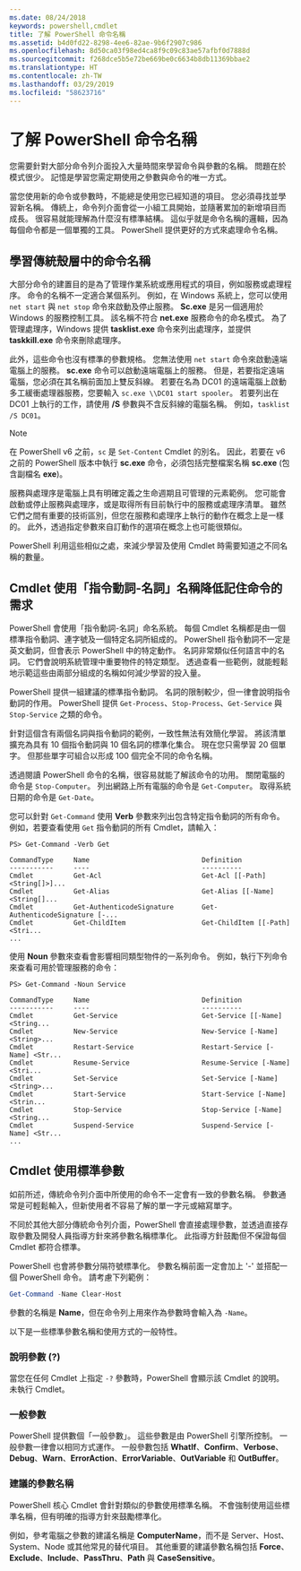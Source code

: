 ```yaml
---
ms.date: 08/24/2018
keywords: powershell,cmdlet
title: 了解 PowerShell 命令名稱
ms.assetid: b4d0fd22-8298-4ee6-82ae-9b6f2907c986
ms.openlocfilehash: 8d50ca03f98ed4ca8f9c09c83ae57afbf0d7888d
ms.sourcegitcommit: f268dce5b5e72be669be0c6634b8db11369bbae2
ms.translationtype: HT
ms.contentlocale: zh-TW
ms.lasthandoff: 03/29/2019
ms.locfileid: "58623716"
---
```

# <a name="learning-powershell-command-names"></a>了解 PowerShell 命令名稱

您需要針對大部分命令列介面投入大量時間來學習命令與參數的名稱。 問題在於模式很少。 記憶是學習您需定期使用之參數與命令的唯一方式。

當您使用新的命令或參數時，不能總是使用您已經知道的項目。 您必須尋找並學習新名稱。 傳統上，命令列介面會從一小組工具開始，並隨著累加的新增項目而成長。 很容易就能理解為什麼沒有標準結構。
這似乎就是命令名稱的邏輯，因為每個命令都是一個單獨的工具。 PowerShell 提供更好的方式來處理命令名稱。

## <a name="learning-command-names-in-traditional-shells"></a>學習傳統殼層中的命令名稱

大部分命令的建置目的是為了管理作業系統或應用程式的項目，例如服務或處理程序。 命令的名稱不一定適合某個系列。 例如，在 Windows 系統上，您可以使用 `net start` 與 `net stop` 命令來啟動及停止服務。 **Sc.exe** 是另一個適用於 Windows 的服務控制工具。 該名稱不符合 **net.exe** 服務命令的命名模式。 為了管理處理序，Windows 提供 **tasklist.exe** 命令來列出處理序，並提供 **taskkill.exe** 命令來刪除處理序。

此外，這些命令也沒有標準的參數規格。 您無法使用 `net start` 命令來啟動遠端電腦上的服務。 **sc.exe** 命令可以啟動遠端電腦上的服務。 但是，若要指定遠端電腦，您必須在其名稱前面加上雙反斜線。 若要在名為 DC01 的遠端電腦上啟動多工緩衝處理器服務，您要輸入 `sc.exe \\DC01 start spooler`。
若要列出在 DC01 上執行的工作，請使用 **/S** 參數與不含反斜線的電腦名稱。 例如，`tasklist /S DC01`。

> [!NOTE]
> 在 PowerShell v6 之前，`sc` 是 `Set-Content` Cmdlet 的別名。 因此，若要在 v6 之前的 PowerShell 版本中執行 **sc.exe** 命令，必須包括完整檔案名稱 **sc.exe** (包含副檔名 **exe**)。

服務與處理序是電腦上具有明確定義之生命週期且可管理的元素範例。 您可能會啟動或停止服務與處理序，或是取得所有目前執行中的服務或處理序清單。 雖然它們之間有重要的技術區別，但您在服務和處理序上執行的動作在概念上是一樣的。 此外，透過指定參數來自訂動作的選項在概念上也可能很類似。

PowerShell 利用這些相似之處，來減少學習及使用 Cmdlet 時需要知道之不同名稱的數量。

## <a name="cmdlets-use-verb-noun-names-to-reduce-command-memorization"></a>Cmdlet 使用「指令動詞-名詞」名稱降低記住命令的需求

PowerShell 會使用「指令動詞-名詞」命名系統。 每個 Cmdlet 名稱都是由一個標準指令動詞、連字號及一個特定名詞所組成的。 PowerShell 指令動詞不一定是英文動詞，但會表示 PowerShell 中的特定動作。 名詞非常類似任何語言中的名詞。 它們會說明系統管理中重要物件的特定類型。 透過查看一些範例，就能輕鬆地示範這些由兩部分組成的名稱如何減少學習的投入量。

PowerShell 提供一組建議的標準指令動詞。 名詞的限制較少，但一律會說明指令動詞的作用。 PowerShell 提供 `Get-Process`、`Stop-Process`、`Get-Service` 與 `Stop-Service` 之類的命令。

針對這個含有兩個名詞與指令動詞的範例，一致性無法有效簡化學習。 將該清單擴充為具有 10 個指令動詞與 10 個名詞的標準化集合。 現在您只需學習 20 個單字。
但那些單字可組合以形成 100 個完全不同的命令名稱。

透過閱讀 PowerShell 命令的名稱，很容易就能了解該命令的功用。 關閉電腦的命令是 `Stop-Computer`。 列出網路上所有電腦的命令是 `Get-Computer`。 取得系統日期的命令是 `Get-Date`。

您可以針對 `Get-Command` 使用 **Verb** 參數來列出包含特定指令動詞的所有命令。 例如，若要查看使用 `Get` 指令動詞的所有 Cmdlet，請輸入：

```
PS> Get-Command -Verb Get

CommandType     Name                            Definition
-----------     ----                            ----------
Cmdlet          Get-Acl                         Get-Acl [[-Path] <String[]>]...
Cmdlet          Get-Alias                       Get-Alias [[-Name] <String[]...
Cmdlet          Get-AuthenticodeSignature       Get-AuthenticodeSignature [-...
Cmdlet          Get-ChildItem                   Get-ChildItem [[-Path] <Stri...
...
```

使用 **Noun** 參數來查看會影響相同類型物件的一系列命令。 例如，執行下列命令來查看可用於管理服務的命令：

```
PS> Get-Command -Noun Service

CommandType     Name                            Definition
-----------     ----                            ----------
Cmdlet          Get-Service                     Get-Service [[-Name] <String...
Cmdlet          New-Service                     New-Service [-Name] <String>...
Cmdlet          Restart-Service                 Restart-Service [-Name] <Str...
Cmdlet          Resume-Service                  Resume-Service [-Name] <Stri...
Cmdlet          Set-Service                     Set-Service [-Name] <String>...
Cmdlet          Start-Service                   Start-Service [-Name] <Strin...
Cmdlet          Stop-Service                    Stop-Service [-Name] <String...
Cmdlet          Suspend-Service                 Suspend-Service [-Name] <Str...
...
```

## <a name="cmdlets-use-standard-parameters"></a>Cmdlet 使用標準參數

如前所述，傳統命令列介面中所使用的命令不一定會有一致的參數名稱。 參數通常是可輕鬆輸入，但新使用者不容易了解的單一字元或縮寫單字。

不同於其他大部分傳統命令列介面，PowerShell 會直接處理參數，並透過直接存取參數及開發人員指導方針來將參數名稱標準化。 此指導方針鼓勵但不保證每個 Cmdlet 都符合標準。

PowerShell 也會將參數分隔符號標準化。 參數名稱前面一定會加上 '-' 並搭配一個 PowerShell 命令。 請考慮下列範例：

```powershell
Get-Command -Name Clear-Host
```

參數的名稱是 **Name**，但在命令列上用來作為參數時會輸入為 `-Name`。

以下是一些標準參數名稱和使用方式的一般特性。

### <a name="the-help-parameter-"></a>說明參數 (?)

當您在任何 Cmdlet 上指定 `-?` 參數時，PowerShell 會顯示該 Cmdlet 的說明。
未執行 Cmdlet。

### <a name="common-parameters"></a>一般參數

PowerShell 提供數個「一般參數」。 這些參數是由 PowerShell 引擎所控制。 一般參數一律會以相同方式運作。 一般參數包括 **WhatIf**、**Confirm**、**Verbose**、**Debug**、**Warn**、**ErrorAction**、**ErrorVariable**、**OutVariable** 和 **OutBuffer**。

### <a name="recommended-parameter-names"></a>建議的參數名稱

PowerShell 核心 Cmdlet 會針對類似的參數使用標準名稱。 不會強制使用這些標準名稱，但有明確的指導方針來鼓勵標準化。

例如，參考電腦之參數的建議名稱是 **ComputerName**，而不是 Server、Host、System、Node 或其他常見的替代項目。 其他重要的建議參數名稱包括 **Force**、**Exclude**、**Include**、**PassThru**、**Path** 與 **CaseSensitive**。
